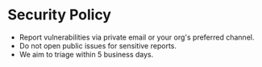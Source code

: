# Security Policy

- Report vulnerabilities via private email or your org's preferred channel.
- Do not open public issues for sensitive reports.
- We aim to triage within 5 business days.

